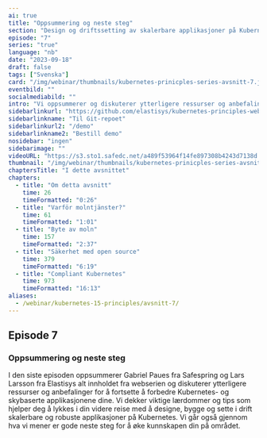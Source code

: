```yaml
---
ai: true
title: "Oppsummering og neste steg"
section: "Design og driftssetting av skalerbare applikasjoner på Kubernetes"
episode: "7"
series: "true"
language: "nb"
date: "2023-09-18"
draft: false
tags: ["Svenska"]
card: "/img/webinar/thumbnails/kubernetes-prinicples-series-avsnitt-7.jpeg"
eventbild: ""
socialmediabild: ""
intro: "Vi oppsummerer og diskuterer ytterligere ressurser og anbefalinger for å fortsette å forbedre dine Kubernetes- og skybaserte applikasjoner"
sidebarlinkurl: "https://github.com/elastisys/kubernetes-principles-webinar-series"
sidebarlinkname: "Til Git-repoet"
sidebarlinkurl2: "/demo"
sidebarlinkname2: "Bestill demo"
nosidebar: "ingen"
sidebarimage: ""
videoURL: "https://s3.sto1.safedc.net/a489f53964f14fe897308b4243d7138d:processedvideos/safespring-elastisys_webcast_episode_7/master.m3u8"
thumbnail: "/img/webinar/thumbnails/kubernetes-prinicples-series-avsnitt-7.jpeg"
chaptersTitle: "I dette avsnittet"
chapters:
  - title: "Om detta avsnitt"
    time: 26
    timeFormatted: "0:26"
  - title: "Varför molntjänster?"
    time: 61
    timeFormatted: "1:01"
  - title: "Byte av moln"
    time: 157
    timeFormatted: "2:37"
  - title: "Säkerhet med open source"
    time: 379
    timeFormatted: "6:19"
  - title: "Compliant Kubernetes"
    time: 973
    timeFormatted: "16:13"
aliases:
  - /webinar/kubernetes-15-principles/avsnitt-7/
---
```

## Episode 7

### Oppsummering og neste steg

I den siste episoden oppsummerer Gabriel Paues fra Safespring og Lars Larsson fra Elastisys alt innholdet fra webserien og diskuterer ytterligere ressurser og anbefalinger for å fortsette å forbedre Kubernetes- og skybaserte applikasjonene dine. Vi dekker viktige lærdommer og tips som hjelper deg å lykkes i din videre reise med å designe, bygge og sette i drift skalerbare og robuste applikasjoner på Kubernetes. Vi går også gjennom hva vi mener er gode neste steg for å øke kunnskapen din på området.